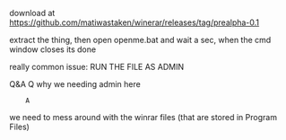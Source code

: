 download at https://github.com/matiwastaken/winerar/releases/tag/prealpha-0.1

extract the thing, then open openme.bat and wait a sec, when the cmd window closes its done

really common issue: RUN THE FILE AS ADMIN 

Q&A
        Q
why we needing admin here

        A
we need to mess around with the winrar files (that are stored in Program Files)
